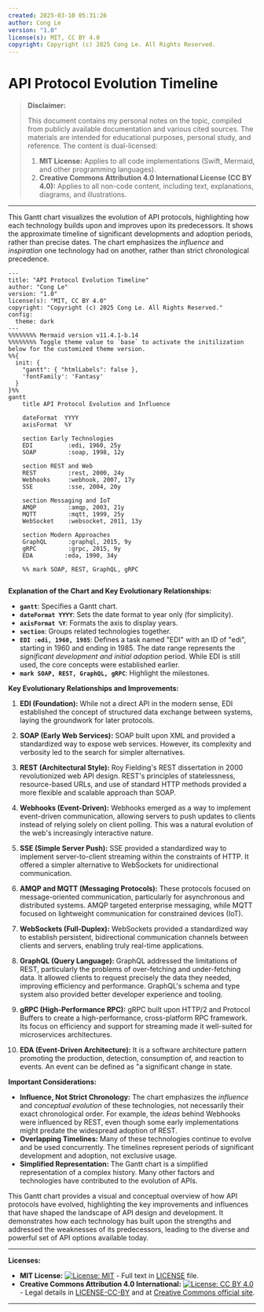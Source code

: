 ```yaml
---
created: 2025-03-10 05:31:26
author: Cong Le
version: "1.0"
license(s): MIT, CC BY 4.0
copyright: Copyright (c) 2025 Cong Le. All Rights Reserved.
---
```




# API Protocol Evolution Timeline 
> **Disclaimer:**
>
> This document contains my personal notes on the topic,
> compiled from publicly available documentation and various cited sources.
> The materials are intended for educational purposes, personal study, and reference.
> The content is dual-licensed:
> 1. **MIT License:** Applies to all code implementations (Swift, Mermaid, and other programming languages).
> 2. **Creative Commons Attribution 4.0 International License (CC BY 4.0):** Applies to all non-code content, including text, explanations, diagrams, and illustrations.
---


This Gantt chart visualizes the evolution of API protocols, highlighting how each technology builds upon and improves upon its predecessors. It shows the approximate timeline of significant developments and adoption periods, rather than precise dates. The chart emphasizes the *influence* and *inspiration* one technology had on another, rather than strict chronological precedence.


```mermaid
---
title: "API Protocol Evolution Timeline"
author: "Cong Le"
version: "1.0"
license(s): "MIT, CC BY 4.0"
copyright: "Copyright (c) 2025 Cong Le. All Rights Reserved."
config:
  theme: dark
---
%%%%%%%% Mermaid version v11.4.1-b.14
%%%%%%%% Toggle theme value to `base` to activate the initilization below for the customized theme version.
%%{
  init: {
    "gantt": { "htmlLabels": false },
    'fontFamily': 'Fantasy'
  }
}%%
gantt
    title API Protocol Evolution and Influence

    dateFormat  YYYY
    axisFormat  %Y

    section Early Technologies
    EDI          :edi, 1960, 25y  
    SOAP         :soap, 1998, 12y 

    section REST and Web
    REST         :rest, 2000, 24y 
    Webhooks     :webhook, 2007, 17y 
    SSE          :sse, 2004, 20y 

    section Messaging and IoT
    AMQP         :amqp, 2003, 21y 
    MQTT         :mqtt, 1999, 25y 
    WebSocket    :websocket, 2011, 13y 

    section Modern Approaches
    GraphQL      :graphql, 2015, 9y 
    gRPC         :grpc, 2015, 9y  
    EDA         :eda, 1990, 34y

    %% mark SOAP, REST, GraphQL, gRPC
    
```



**Explanation of the Chart and Key Evolutionary Relationships:**

*   **`gantt`**:  Specifies a Gantt chart.
*   **`dateFormat YYYY`**:  Sets the date format to year only (for simplicity).
*   **`axisFormat %Y`**:  Formats the axis to display years.
*   **`section`**:  Groups related technologies together.
*   **`EDI :edi, 1960, 1985`**:  Defines a task named "EDI" with an ID of "edi", starting in 1960 and ending in 1985. The date range represents the *significant development and initial adoption* period. While EDI is still used, the core concepts were established earlier.
*   **`mark SOAP, REST, GraphQL, gRPC`**: Highlight the milestones.

**Key Evolutionary Relationships and Improvements:**

1.  **EDI (Foundation):** While not a direct API in the modern sense, EDI established the concept of structured data exchange between systems, laying the groundwork for later protocols.

2.  **SOAP (Early Web Services):** SOAP built upon XML and provided a standardized way to expose web services. However, its complexity and verbosity led to the search for simpler alternatives.

3.  **REST (Architectural Style):** Roy Fielding's REST dissertation in 2000 revolutionized web API design. REST's principles of statelessness, resource-based URLs, and use of standard HTTP methods provided a more flexible and scalable approach than SOAP.

4.  **Webhooks (Event-Driven):** Webhooks emerged as a way to implement event-driven communication, allowing servers to push updates to clients instead of relying solely on client polling. This was a natural evolution of the web's increasingly interactive nature.

5.  **SSE (Simple Server Push):** SSE provided a standardized way to implement server-to-client streaming within the constraints of HTTP. It offered a simpler alternative to WebSockets for unidirectional communication.

6.  **AMQP and MQTT (Messaging Protocols):** These protocols focused on message-oriented communication, particularly for asynchronous and distributed systems. AMQP targeted enterprise messaging, while MQTT focused on lightweight communication for constrained devices (IoT).

7.  **WebSockets (Full-Duplex):** WebSockets provided a standardized way to establish persistent, bidirectional communication channels between clients and servers, enabling truly real-time applications.

8.  **GraphQL (Query Language):** GraphQL addressed the limitations of REST, particularly the problems of over-fetching and under-fetching data. It allowed clients to request precisely the data they needed, improving efficiency and performance. GraphQL's schema and type system also provided better developer experience and tooling.

9.  **gRPC (High-Performance RPC):** gRPC built upon HTTP/2 and Protocol Buffers to create a high-performance, cross-platform RPC framework. Its focus on efficiency and support for streaming made it well-suited for microservices architectures.

10. **EDA (Event-Driven Architecture):** It is a software architecture pattern promoting the production, detection, consumption of, and reaction to events. An event can be defined as "a significant change in state.

**Important Considerations:**

*   **Influence, Not Strict Chronology:** The chart emphasizes the *influence* and *conceptual evolution* of these technologies, not necessarily their exact chronological order. For example, the *ideas* behind Webhooks were influenced by REST, even though some early implementations might predate the widespread adoption of REST.
*   **Overlapping Timelines:** Many of these technologies continue to evolve and be used concurrently. The timelines represent periods of significant development and adoption, not exclusive usage.
*   **Simplified Representation:** The Gantt chart is a simplified representation of a complex history. Many other factors and technologies have contributed to the evolution of APIs.

This Gantt chart provides a visual and conceptual overview of how API protocols have evolved, highlighting the key improvements and influences that have shaped the landscape of API design and development. It demonstrates how each technology has built upon the strengths and addressed the weaknesses of its predecessors, leading to the diverse and powerful set of API options available today.





---
**Licenses:**

- **MIT License:**  [![License: MIT](https://img.shields.io/badge/License-MIT-yellow.svg)](LICENSE) - Full text in [LICENSE](LICENSE) file.
- **Creative Commons Attribution 4.0 International:** [![License: CC BY 4.0](https://licensebuttons.net/l/by/4.0/88x31.png)](LICENSE-CC-BY) - Legal details in [LICENSE-CC-BY](LICENSE-CC-BY) and at [Creative Commons official site](http://creativecommons.org/licenses/by/4.0/).

---